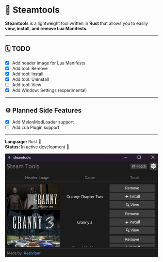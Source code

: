 # 🧰 Steamtools

**Steamtools** is a lightweight tool written in **Rust** that allows you to easily **view, install, and remove Lua Manifests**.

---

## 🗓️ TODO

- [x] Add header image for Lua Manifests  
- [x] Add tool: Remove  
- [x] Add tool: Install  
- [x] Add tool: Uninstall  
- [ ] Add tool: View  
- [X] Add Window: Settings (experimental)

---

## ⚙️ Planned Side Features

- [X] Add MelonModLoader support
- [ ] Add Lua Plugin support

---

**Language:** Rust 🦀  
**Status:** In active development 🚀

![Steamtools App](image.png)
